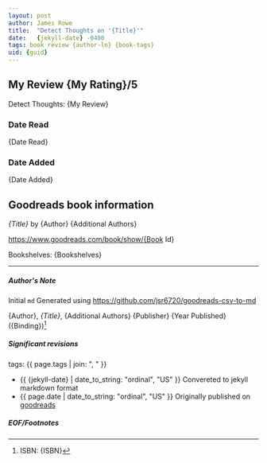 ```yaml
---
layout: post
author: James Rowe
title:  "Detect Thoughts on '{Title}'"
date:   {jekyll-date} -0400
tags: book review {author-ln} {book-tags}
uid: {guid}
---
```


<!-- highly dependent on how you personally use jekyll templates, and how you want this to show up -->

## My Review {My Rating}/5

Detect Thoughts: {My Review}

### Date Read
{Date Read}

### Date Added
{Date Added}

## Goodreads book information

*{Title}* by {Author}
{Additional Authors}

https://www.goodreads.com/book/show/{Book Id}

Bookshelves: {Bookshelves}

---

##### Author's Note

Initial `md` Generated using https://github.com/jsr6720/goodreads-csv-to-md

{Author}, *{Title}*, {Additional Authors} {Publisher} {Year Published} ({Binding})[^1]

##### Significant revisions

tags: {{ page.tags | join: ", " }} <!-- todo move this somewhere -->

- {{ {jekyll-date} | date_to_string: "ordinal", "US" }} Convereted to jekyll markdown format 
- {{ page.date | date_to_string: "ordinal", "US" }} Originally published on [goodreads](https://www.goodreads.com)

##### EOF/Footnotes

[^1]: ISBN: {ISBN}